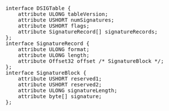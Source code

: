<pre class='idl'>
interface DSIGTable {
	attribute ULONG tableVersion;
	attribute USHORT numSignatures;
	attribute USHORT flags;
	attribute SignatureRecord[] signatureRecords;
};
interface SignatureRecord {
	attribute ULONG format;
	attribute ULONG length;
	attribute Offset32 offset /* SignatureBlock */;
};
interface SignatureBlock {
	attribute USHORT reserved1;
	attribute USHORT reserved2;
	attribute ULONG signatureLength;
	attribute byte[] signature;
};
</pre>
